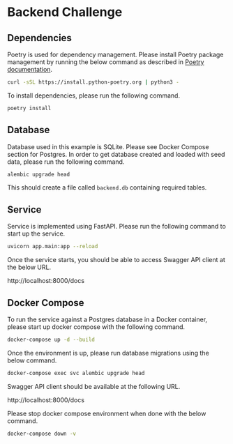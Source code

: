# Backend Challenge

## Dependencies

Poetry is used for dependency management. Please install Poetry package management by running the below command as 
described in [Poetry documentation](https://python-poetry.org/docs/).

```bash
curl -sSL https://install.python-poetry.org | python3 -
```

To install dependencies, please run the following command.

```bash
poetry install
```

## Database

Database used in this example is SQLite. Please see Docker Compose section for Postgres. In order to get database 
created and loaded with seed data, please run the following command.

```bash
alembic upgrade head
```

This should create a file called `backend.db` containing required tables.

## Service

Service is implemented using FastAPI. Please run the following command to start up the service.

```bash
uvicorn app.main:app --reload
```

Once the service starts, you should be able to access Swagger API client at the below URL.

http://localhost:8000/docs


## Docker Compose

To run the service against a Postgres database in a Docker container, please start up docker compose with the following
command.

```bash
docker-compose up -d --build
```

Once the environment is up, please run database migrations using the below command.

```bash
docker-compose exec svc alembic upgrade head
```

Swagger API client should be available at the following URL.

http://localhost:8000/docs

Please stop docker compose environment when done with the below command.

```bash
docker-compose down -v
```